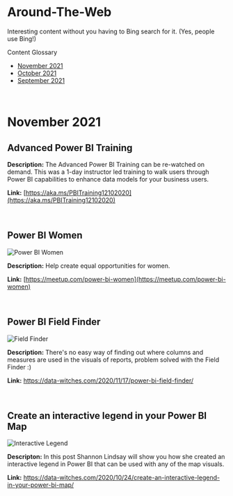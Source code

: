 # Around-The-Web
Interesting content without you having to Bing search for it. (Yes, people use Bing!)

Content Glossary

- [November 2021](#November-2021)
- [October 2021](#October-2021)
- [September 2021](#September-2021)
</br>

# November 2021

## Advanced Power BI Training
**Description:** The Advanced Power BI Training can be re-watched on demand. This was a 1-day instructor led training to walk users through Power BI capabilities to enhance data models for your business users.

**Link:** [https://aka.ms/PBITraining12102020](https://aka.ms/PBITraining12102020)

</br>


## Power BI Women
![Power BI Women](https://secure.meetupstatic.com/photos/event/7/f/6/4/600_494252612.jpeg)

**Description:** Help create equal opportunities for women.

**Link:** [https://meetup.com/power-bi-women](https://meetup.com/power-bi-women)

</br>


## Power BI Field Finder
![Field Finder](https://stephtbruno.files.wordpress.com/2020/11/image-5.png)

**Description:** There's no easy way of finding out where columns and measures are used in the visuals of reports, problem solved with the Field Finder :)

**Link:** https://data-witches.com/2020/11/17/power-bi-field-finder/

</br>

## Create an interactive legend in your Power BI Map
![Interactive Legend](https://stephtbruno.files.wordpress.com/2020/10/2020-10-24_20-42-58.gif)

**Descripton:** In this post Shannon Lindsay will show you how she created an interactive legend in Power BI that can be used with any of the map visuals.

**Link:** https://data-witches.com/2020/10/24/create-an-interactive-legend-in-your-power-bi-map/

</br>

